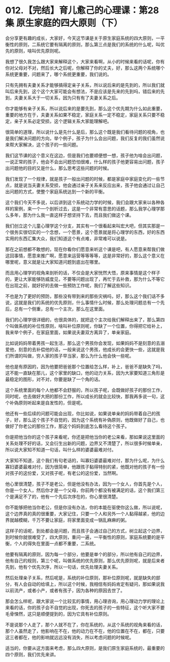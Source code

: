 # 012.【完结】育儿愈己的心理课：第28集 原生家庭的四大原则（下）

会分享更有趣的成长，大家好，今天这节课是关于原生家庭系统的四大原则，一平衡性的原则，二系统它要有隔离的原则，那么第三点是我们的系统的什么呢，叫优先的原则，啥叫优先原则呢。

我想了很久我怎么跟大家来解释这个，大家来看啊，从小的时候来看的话呢，你有你对父母对不对，然后长大之后呢，你解释了你的丈夫，好，那么这两个系统哪个系统更重要，问题来了，哪个系统更重要，我们说的。

只有先拥有夫妻关系才能够搞得定亲子关系，所以说后来的是先到的，所以我们就叫后来先到，这个这个大家可能会有想法，不是应该是先来的先到吗，错后来的先到，夫妻关系大于一切关系，因为只有有了夫妻关系之后。

你才能够有亲子关系，所以说后来的是要先到，那么这个优先期为什么如此重要，重要的地方在于，夫妻关系如果不稳定，家庭关系一定不稳定，家庭关系只要不稳定，亲子关系必定受损，这个逻辑关系大家能理解吧。

很简单的道理，所以说什么是先什么是后，那么这个既是我们看待问题的视角，也是我们解决问题的方向，举个例子，孩子为什么会出问题，我们反复的我们虽然说来帮大家解决，这个孩子的一些问题。

我们这节课的这个意义在这边，但是我们也要顺便想一想，孩子他为啥会出问题，一说正常的孩子，他会不会出问题恐怕很难，什么样的孩子他更容易出问题，孩子出问题他的目的又是什么，那么思考这些问题的时候。

我们发现了一个规律，就是孩子一般出问题的时候，都是家庭中家庭变化的一些节点，就是说当夫妻关系受损，他会通过亲子关系来反应出来，孩子他会通过让自己出问题的方式，使整个家庭系统达到一个新的平衡。

这个我们今天不多说，以后讲到这个系统动力学的时候，我们会跟大家来以各种各样的案例，来一个一个剖析过去，这是一个非常有意思的话题，那么我学心理学那么多年，那为什么我一直这样子想坚持下去，而且我们做这个课。

我们创立这个儿童心理学这个分支，其实有一个很看起来叫宏大吧，但其实那是一个很务实很切实的一个念想，一个愿景，这个愿景就是将心理学的东西，好的东西实用的东西汇集大众，我们知道这个有点难，非常难可以说是。

那在之前想都不敢想的，现在你看你们愿意来听这个课是吧，有人愿意来帮我们做这回事情，愿意来推广啊，愿意来运营等等等等，这是非常好的，那么这个意义在哪里呢，意义就是让大家知道问题到底出在哪里。

而且用心理学的视角来剖析的话，不仅会是大家恍然大悟，原来事情是这个样子的，更让大家能够防威度见，不要等问题出现了，再忙于去补救，那为什么不等它在出现之前，就好好的去做一些预防工作呢，我们了解这些知识。

不也是为了更好的预防，那些没有带到来的那些灾祸吗，好，那么这个我们话不多说，这就是我们的系统的优先原则，什么事情什么时候，那么处理问题总有一个先后，总有一个侧重，总有一个主次，那么在这里面。

我们的心理学很详细的，也很具体的，就把这个主次给我们解释出来了，那么第四个叫做系统的补位性原则，啥叫补位原则呢，你缺了一个位置，你得把它给补上，我来举个例子，在家庭里面，如果说夫妻双方离异了，单亲家庭。

比如说妈妈带着男孩一起生活，那么这个男孩你会发现，如果妈妈不是刻意的去溺爱他，刻意的去补偿他的话，一般来说这个男孩，他成长的会更快一些，这就是我们所谓的叫做，穷人家的孩子早当家，那么为什么他会快一些呢。

他也是有原因的，因为他要把爸爸那个位置给怎么样，补上，爸爸不是缺失了吗，这不能一直缺在那儿，这个家里的缺口，他的动力关系，因为大家要知道三角形是最稳定的图形，对不对，你要是缺了一个角的话。

这个系统里面的每个人他都不会舒服的，所以孩子呢，会既做好孩子的那份工作，同时呢，也去做好大把的那份工作，所以成长的就会比较快，那我再多说一句，这个补偽原则听起来是自发性的，但是呢。

他还有一些后续的问题可能会出现，你比如说，如果说单亲的妈妈带着自己的孩子，好，那么这个孩子不自觉的，因为这个系统有补偽原则，他既做好了自己，也做好了你老公的那份工作，那这个妈妈到底怎么看待这个孩子。

你是把他当你的这个孩子来看呢，你还是把他当你的老公来看，那如果说这里面的关系处理不好的话，又会衍生出新的问题，边界又不清楚了，所以很多时候单亲，所以说大家知不知道一句话，叫什么样的婆婆最难对付。

大家知不知道，这个我们有句老话的，叫寡妇婆婆最难对付，那为什么呢，为什么寡妇婆婆最难对付，因为很简单，他跟孩子黏得特别的紧，他既对他的孩子有一份对孩子的这份爱，又对孩子呢，有老公的这份爱，当然啊。

他心里很清楚，孩子不是老公，但是他没有办法，因为一个女人，你首先是个人，你是一个女人，然后你才是一个父母，你前两个都没有被满足的话，这个我们第三个是满足不了的，他有一个先后次序在的，你心里很清楚。

你不能够把他当你老公，但是你没有办法，你的本能在驱使你这么做，所以说呢，这个边界真的真的很重要，大家记住，只要一个人和另外一个人黏得越紧，他的边界就越模糊，千万不要让家庭，将家里面变成一锅乱麻麻的粥。

这样子的话呢，到处都会是问题，而且孩子会通过自己的方式，树立起这个边界，到时候你就很难受了，四大原则，重问一遍，一平衡性的原则，家庭系统要的是平衡，个人的得失在里面一点都不重要，二系统。

他要有隔离的原则，因为每一个部分，他要是单个的部分，所以他有自己的边界，他有自己的规则，第三个呢，叫做系统的优先原则，那么优先原则呢，就是后来者先到，他有个优先次序，所以一句话，优先处理夫妻关系。

然后处理亲子关系，然后呢是，系统的补位原则，那补位原则呢，就是缺失的部分，有人会自动的给填上，所以这个时候，我相信有妈妈肯定有疑问，那如果说我以前流产，或者小产，或者有孩子，因为各种的原因去世了。

那会怎么样呢，跟大家说一个比较玄的事情，用心理咨询，用心理动力学的理论上来看的话，你的孩子会不自觉的出现，你死去的孩子的一些特征，这个听大家不要毛骨悚然，这只是顺便提到的，因为它具有补位原则。

不是说那个人走了，那个人就不在了，你在系统的，从这个系统的视角来看的话，那个人虽然走了，他影响在不在，他的动力在不在，他的位置在不在，都在，只要这三者都在，他的影响就远远没有消失，所以考虑问题的时候呢。

适当的，你要从这方面来考虑，那么四大原则，是我们原生家庭系统的，最重要的四个原则，我们优先来讲。